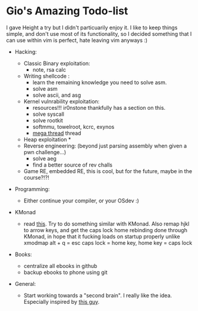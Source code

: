 # Gio's Amazing Todo-list

I gave Height a try but I didn't particuarily enjoy it. I like to keep things simple, and don't use most of its functionality, so I decided something that I can use within vim is perfect, hate leaving vim anyways :)

- Hacking:
   - Classic Binary exploitation: 
        *  note, rsa calc
   - Writing shellcode : 
        + learn the remaining knowledge you need to solve asm.
        + solve asm
        + solve ascii, and asg
   - Kernel vulnrability exploitation:
       * resources!!! ir0nstone thankfully has a section on this.
       * solve syscall
       * solve rootkit
       * softmmu, towelroot, kcrc, exynos
       * [mega thread](https://github.com/xairy/linux-kernel-exploitation?tab=readme-ov-file#practice) thread
   - Heap exploitation
       * 
   - Reverse engineering: (beyond just parsing assembly when given a pwn challenge...)
       * solve aeg
       * find a better source of rev challs
   - Game RE, embedded RE, this is cool, but for the future, maybe in the course?!?!

- Programming: 
    * Either continue your compiler, or your OSdev :)

- KMonad
    *  read [this](https://wiki.nikiv.dev/macOS/apps/karabiner/#my-personal-karabiner-setup). Try to do something similar with KMonad. Also remap hjkl to arrow keys, and get the caps lock home rebinding done through KMonad, in hope that it fucking loads on startup properly unlike xmodmap alt + q = esc caps lock = home key, home key = caps lock

- Books: 
    * centralize all ebooks in github
    * backup ebooks to phone using git

- General: 
    * Start working towards a "second brain". I really like the idea. Especially inspired by [this guy](https://wiki.nikiv.dev/). 
